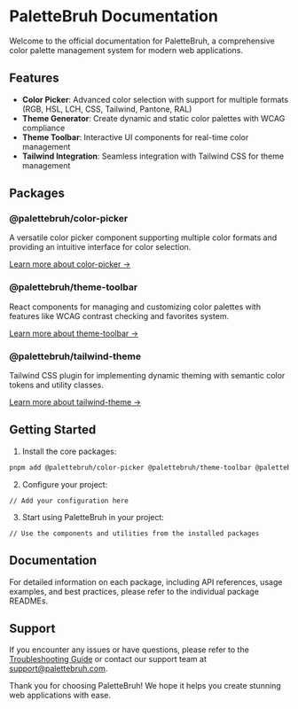 # PaletteBruh Documentation

Welcome to the official documentation for PaletteBruh, a comprehensive color palette management system for modern web applications.

## Features

- **Color Picker**: Advanced color selection with support for multiple formats (RGB, HSL, LCH, CSS, Tailwind, Pantone, RAL)
- **Theme Generator**: Create dynamic and static color palettes with WCAG compliance
- **Theme Toolbar**: Interactive UI components for real-time color management
- **Tailwind Integration**: Seamless integration with Tailwind CSS for theme management

## Packages

### @palettebruh/color-picker
A versatile color picker component supporting multiple color formats and providing an intuitive interface for color selection.

[Learn more about color-picker →](../packages/color-picker)

### @palettebruh/theme-toolbar
React components for managing and customizing color palettes with features like WCAG contrast checking and favorites system.

[Learn more about theme-toolbar →](../packages/theme-toolbar)

### @palettebruh/tailwind-theme
Tailwind CSS plugin for implementing dynamic theming with semantic color tokens and utility classes.

[Learn more about tailwind-theme →](../packages/tailwind-theme)

## Getting Started

1. Install the core packages:

```bash
pnpm add @palettebruh/color-picker @palettebruh/theme-toolbar @palettebruh/tailwind-theme
```

2. Configure your project:

```tsx
// Add your configuration here
```

3. Start using PaletteBruh in your project:

```tsx
// Use the components and utilities from the installed packages
```

## Documentation

For detailed information on each package, including API references, usage examples, and best practices, please refer to the individual package READMEs.

## Support

If you encounter any issues or have questions, please refer to the [Troubleshooting Guide](./docs/troubleshooting.md) or contact our support team at support@palettebruh.com.

Thank you for choosing PaletteBruh! We hope it helps you create stunning web applications with ease.
